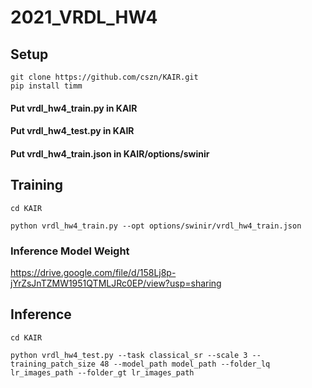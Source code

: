 # 2021_VRDL_HW4

## Setup
```
git clone https://github.com/cszn/KAIR.git
pip install timm
```
#### Put vrdl_hw4_train.py in KAIR
#### Put vrdl_hw4_test.py in KAIR
#### Put vrdl_hw4_train.json in KAIR/options/swinir

## Training
```
cd KAIR

python vrdl_hw4_train.py --opt options/swinir/vrdl_hw4_train.json

```
### Inference Model Weight
https://drive.google.com/file/d/158Lj8p-jYrZsJnTZMW1951QTMLJRc0EP/view?usp=sharing

## Inference
```
cd KAIR

python vrdl_hw4_test.py --task classical_sr --scale 3 --training_patch_size 48 --model_path model_path --folder_lq lr_images_path --folder_gt lr_images_path

```
